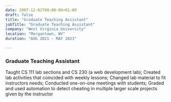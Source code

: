 ```yaml
---
date: 2007-12-01T00:00:00+01:00
draft: false
title: "Graduate Teaching Assistant"
jobTitle: "Graduate Teaching Assistant"
company: "West Virginia University"
location: "Morgantown, WV"
duration: "AUG 2021 - MAY 2023"

---
```

### Graduate Teaching Assistant

Taught CS 111 lab sections and CS 230 (a web development lab); Created lab activities that coincided with weekly lessons; Changed lab material to fit instructors needs; Conducted one-on-one meetings with students; Graded and used automation to detect cheating in multiple larger scale projects given by the instructor